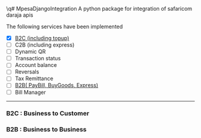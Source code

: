 \q# MpesaDjangoIntegration
A python package for integration of safaricom daraja apis

The following services have been implemented
* [x] [B2C (including topup)](#b2c--business-to-customer)
* [ ] C2B (including express)
* [ ] Dynamic QR
* [ ] Transaction status
* [ ] Account balance
* [ ] Reversals
* [ ] Tax Remittance
* [ ] [B2B( PayBill, BuyGoods, Express)](#b2b--business-to-business)
* [ ] Bill Manager

-----

### B2C : Business to Customer


### B2B : Business to Business


